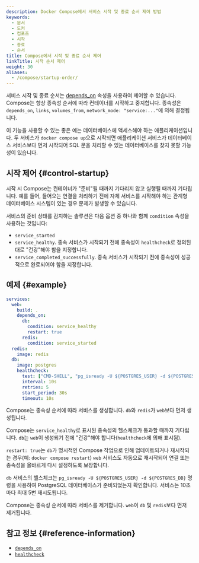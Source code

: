 ```yaml
---
description: Docker Compose에서 서비스 시작 및 종료 순서 제어 방법
keywords:
  - 문서
  - 도커
  - 컴포즈
  - 시작
  - 종료
  - 순서
title: Compose에서 시작 및 종료 순서 제어
linkTitle: 시작 순서 제어
weight: 30
aliases:
  - /compose/startup-order/
---
```


서비스 시작 및 종료 순서는 [depends_on](/reference/compose-file/services.md#depends_on) 속성을 사용하여 제어할 수 있습니다. Compose는 항상 종속성 순서에 따라 컨테이너를 시작하고 중지합니다. 종속성은 `depends_on`, `links`, `volumes_from`, `network_mode: "service:..."`에 의해 결정됩니다.

이 기능을 사용할 수 있는 좋은 예는 데이터베이스에 액세스해야 하는 애플리케이션입니다. 두 서비스가 `docker compose up`으로 시작되면 애플리케이션 서비스가 데이터베이스 서비스보다 먼저 시작되어 SQL 문을 처리할 수 있는 데이터베이스를 찾지 못할 가능성이 있습니다.

## 시작 제어 {#control-startup}

시작 시 Compose는 컨테이너가 "준비"될 때까지 기다리지 않고 실행될 때까지 기다립니다. 예를 들어, 들어오는 연결을 처리하기 전에 자체 서비스를 시작해야 하는 관계형 데이터베이스 시스템이 있는 경우 문제가 발생할 수 있습니다.

서비스의 준비 상태를 감지하는 솔루션은 다음 옵션 중 하나와 함께 `condition` 속성을 사용하는 것입니다:

- `service_started`
- `service_healthy`. 종속 서비스가 시작되기 전에 종속성이 `healthcheck`로 정의된 대로 "건강"해야 함을 지정합니다.
- `service_completed_successfully`. 종속 서비스가 시작되기 전에 종속성이 성공적으로 완료되어야 함을 지정합니다.

## 예제 {#example}

```yaml
services:
  web:
    build: .
    depends_on:
      db:
        condition: service_healthy
        restart: true
      redis:
        condition: service_started
  redis:
    image: redis
  db:
    image: postgres
    healthcheck:
      test: ["CMD-SHELL", "pg_isready -U ${POSTGRES_USER} -d ${POSTGRES_DB}"]
      interval: 10s
      retries: 5
      start_period: 30s
      timeout: 10s
```

Compose는 종속성 순서에 따라 서비스를 생성합니다. `db`와 `redis`가 `web`보다 먼저 생성됩니다.

Compose는 `service_healthy`로 표시된 종속성의 헬스체크가 통과할 때까지 기다립니다. `db`는 `web`이 생성되기 전에 "건강"해야 합니다(`healthcheck`에 의해 표시됨).

`restart: true`는 `db`가 명시적인 Compose 작업으로 인해 업데이트되거나 재시작되는 경우(예: `docker compose restart`) `web` 서비스도 자동으로 재시작되어 연결 또는 종속성을 올바르게 다시 설정하도록 보장합니다.

`db` 서비스의 헬스체크는 `pg_isready -U ${POSTGRES_USER} -d ${POSTGRES_DB}` 명령을 사용하여 PostgreSQL 데이터베이스가 준비되었는지 확인합니다. 서비스는 10초마다 최대 5번 재시도됩니다.

Compose는 종속성 순서에 따라 서비스를 제거합니다. `web`이 `db` 및 `redis`보다 먼저 제거됩니다.

## 참고 정보 {#reference-information}

- [`depends_on`](/reference/compose-file/services.md#depends_on)
- [`healthcheck`](/reference/compose-file/services.md#healthcheck)
